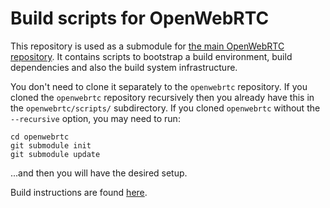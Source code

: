 Build scripts for OpenWebRTC
============================

This repository is used as a submodule for [the main OpenWebRTC repository](https://github.com/EricssonResearch/openwebrtc). It contains scripts to bootstrap a build environment, build dependencies and also the build system infrastructure.

You don't need to clone it separately to the `openwebrtc` repository. If you cloned the `openwebrtc` repository recursively then you already have this in the `openwebrtc/scripts/` subdirectory. If you cloned `openwebrtc` without the `--recursive` option, you may need to run:
```
cd openwebrtc
git submodule init
git submodule update
```
...and then you will have the desired setup.

Build instructions are found [here](https://github.com/EricssonResearch/openwebrtc#building).
